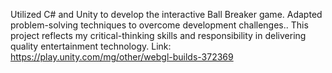Utilized C# and Unity to develop the interactive Ball Breaker game. Adapted problem-solving techniques to overcome development challenges.. This project reflects my critical-thinking skills and responsibility in delivering quality entertainment technology.
Link: https://play.unity.com/mg/other/webgl-builds-372369
